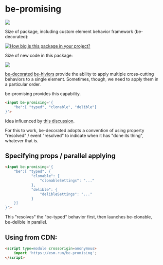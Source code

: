 # be-promising

<a href="https://nodei.co/npm/be-promising/"><img src="https://nodei.co/npm/be-promising.png"></a>

Size of package, including custom element behavior framework (be-decorated):

[![How big is this package in your project?](https://img.shields.io/bundlephobia/minzip/be-promising?style=for-the-badge)](https://bundlephobia.com/result?p=be-promising)

Size of new code in this package:

<img src="http://img.badgesize.io/https://cdn.jsdelivr.net/npm/be-promising?compression=gzip">

[be-decorated](https://github.com/bahrus/be-decorated) [be-hiviors](https://github.com/bahrus/be-hive) provide the ability to apply multiple cross-cutting behaviors to a single element.  Sometimes, though, we need to apply them in a particular order.

be-promising provides this capability.

```html
<input be-promising='{
    "be":[ "typed", "clonable", "delible"]
}'>
```

Idea influenced by [this discussion](https://twitter.com/dan_abramov/status/1563307506482696192).

For this to work, be-decorated adopts a convention of using property "resolved" / event "resolved" to indicate when it has "done its thing", whatever that is.

## Specifying props / parallel applying

```html
<input be-promising='{
    "be":[ "typed", {
            "clonable": {
                "clonableSettings": "..."
            },
            "delible": {
                "delibleSettings": "..."
            }
    }]
}'>
```

This "resolves" the "be-typed" behavior first, then launches be-clonable, be-delible in parallel.

## Using from CDN:

```html
<script type=module crossorigin=anonymous>
    import 'https://esm.run/be-promising';
</script>
```